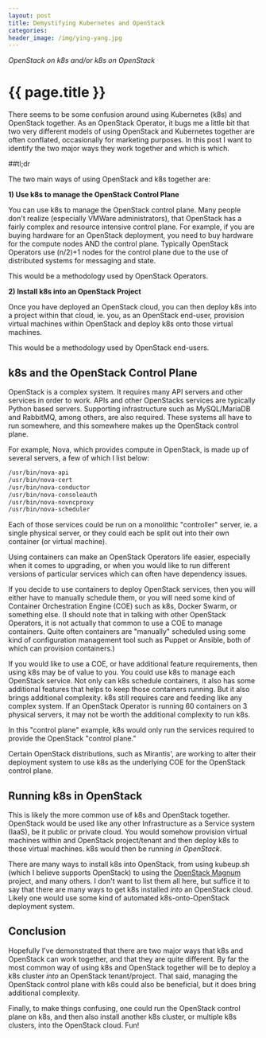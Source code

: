 ```yaml
---
layout: post
title: Demystifying Kubernetes and OpenStack
categories:
header_image: /img/ying-yang.jpg
---
```


*OpenStack on k8s and/or k8s on OpenStack*

# {{ page.title }}

There seems to be some confusion around using Kubernetes (k8s) and OpenStack together. As an OpenStack Operator, it bugs me a little bit that two very different models of using OpenStack and Kubernetes together are often conflated, occasionally for marketing purposes. In this post I want to identify the two major ways they work together and which is which.

##tl;dr

The two main ways of using OpenStack and k8s together are:

**1) Use k8s to manage the OpenStack Control Plane**

You can use k8s to manage the OpenStack control plane. Many people don't realize (especially VMWare administrators), that OpenStack has a fairly complex and resource intensive control plane. For example, if you are buying hardware for an OpenStack deployment, you need to buy hardware for the compute nodes AND the control plane. Typically OpenStack Operators use (n/2)+1 nodes for the control plane due to the use of distributed systems for messaging and state.

This would be a methodology used by OpenStack Operators.

**2) Install k8s into an OpenStack Project**

Once you have deployed an OpenStack cloud, you can then deploy k8s into a project within that cloud, ie. you, as an OpenStack end-user, provision virtual machines within OpenStack and deploy k8s onto those virtual machines.

This would be a methodology used by OpenStack end-users.

## k8s and the OpenStack Control Plane

OpenStack is a complex system. It requires many API servers and other services in order to work. APIs and other OpenStacks services are typically Python based servers. Supporting infrastructure such as MySQL/MariaDB and RabbitMQ, among others, are also required. These systems all have to run somewhere, and this somewhere makes up the OpenStack control plane.

For example, Nova, which provides compute in OpenStack, is made up of several servers, a few of which I list below:

~~~bash
/usr/bin/nova-api
/usr/bin/nova-cert
/usr/bin/nova-conductor
/usr/bin/nova-consoleauth
/usr/bin/nova-novncproxy
/usr/bin/nova-scheduler
~~~

Each of those services could be run on a monolithic "controller" server, ie. a single physical server, or they could each be split out into their own container (or virtual machine).

Using containers can make an OpenStack Operators life easier, especially when it comes to upgrading, or when you would like to run different versions of particular services which can often have dependency issues.

If you decide to use containers to deploy OpenStack services, then you will either have to manually schedule them, or you will need some kind of Container Orchestration Engine (COE) such as k8s, Docker Swarm, or something else. (I should note that in talking with other OpenStack Operators, it is not actually that common to use a COE to manage containers. Quite often containers are "manually" scheduled using some kind of configuration management tool such as Puppet or Ansible, both of which can provision containers.)

If you would like to use a COE, or have additional feature requirements, then using k8s may be of value to you. You could use k8s to manage each OpenStack service. Not only can k8s schedule containers, it also has some additional features that helps to keep those containers running. But it also brings additional complexity. k8s still requires care and feeding like any complex system. If an OpenStack Operator is running 60 containers on 3 physical servers, it may not be worth the additional complexity to run k8s. 

In this "control plane" example, k8s would only run the services required to provide the OpenStack "control plane."

Certain OpenStack distributions, such as Mirantis', are working to alter their deployment system to use k8s as the underlying COE for the OpenStack control plane.

## Running k8s in OpenStack

This is likely the more common use of k8s and OpenStack together. OpenStack would be used like any other Infrastructure as a Service system (IaaS), be it public or private cloud. You would somehow provision virtual machines within and OpenStack project/tenant and then deploy k8s to those virtual machines. k8s would then be running *in OpenStack*.

There are many ways to install k8s into OpenStack, from using kubeup.sh (which I believe supports OpenStack) to using the [OpenStack Magnum](https://wiki.openstack.org/wiki/Magnum) project, and many others. I don't want to list them all here, but suffice it to say that there are many ways to get k8s installed *into* an OpenStack cloud. Likely one would use some kind of automated k8s-onto-OpenStack deployment system.

## Conclusion

Hopefully I've demonstrated that there are two major ways that k8s and OpenStack can work together, and that they are quite different. By far the most common way of using k8s and OpenStack together will be to deploy a k8s cluster *into* an OpenStack tenant/project. That said, managing the OpenStack control plane with k8s could also be beneficial, but it does bring additional complexity.

Finally, to make things confusing, one could run the OpenStack control plane on k8s, and then also install another k8s cluster, or multiple k8s clusters, into the OpenStack cloud. Fun!
